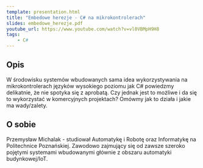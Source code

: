 ```yaml
---
template: presentation.html
title: "Embedowe herezje - C# na mikrokontrolerach"
slides: embedowe_herezje.pdf
youtube_url: https://www.youtube.com/watch?v=vl0VBMpH9H8
tags:
    - C#
---
```


## Opis
W środowisku systemów wbudowanych sama idea wykorzystywania na mikrokontrolerach języków wysokiego poziomu jak C# powiedzmy delikatnie, że nie spotyka się z aprobatą. Czy jednak jest to możliwe i da się to wykorzystać w komercyjnych projektach? Omówmy jak to działa i jakie ma wady/zalety.

## O sobie
Przemysław Michalak - studiował Automatykę i Robotę oraz Informatykę na Politechnice Poznańskiej. Zawodowo zajmujący się od zawsze szeroko pojętymi systemami wbudowanymi głównie z obszaru automatyki budynkowej/IoT.

